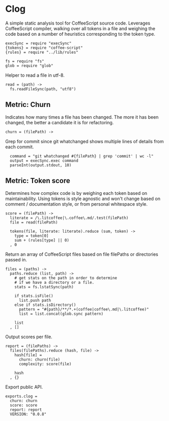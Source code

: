 # Clog

A simple static analysis tool for CoffeeScript source code.
Leverages CoffeeScript compiler, walking over all tokens
in a file and weighing the code based on a number of heuristics
corresponding to the token type.

    execSync = require "execSync"
    {tokens} = require "coffee-script"
    {rules} = require "../lib/rules"

    fs = require "fs"
    glob = require "glob"

Helper to read a file in utf-8.

    read = (path) ->
      fs.readFileSync(path, "utf8")

## Metric: Churn

Indicates how many times a file has been changed. The more
it has been changed, the better a candidate it is for refactoring.

    churn = (filePath) ->

Grep for commit since git whatchanged shows
multiple lines of details from each commit.

      command = "git whatchanged #{filePath} | grep 'commit' | wc -l"
      output = execSync.exec command
      parseInt(output.stdout, 10)

## Metric: Token score

Determines how complex code is by weighing each token
based on maintainability. Using tokens is style agnostic
and won't change based on comment / documentation style,
or from personal whitespace style.

    score = (filePath) ->
      literate = /\.litcoffee|\.coffee\.md/.test(filePath)
      file = read(filePath)

      tokens(file, literate: literate).reduce (sum, token) ->
        type = token[0]
        sum + (rules[type] || 0)
      , 0

Return an array of CoffeeScript files based on file filePaths
or directories passed in.

    files = (paths) ->
      paths.reduce (list, path) ->
        # get stats on the path in order to determine
        # if we have a directory or a file.
        stats = fs.lstatSync(path)

        if stats.isFile()
          list.push path
        else if stats.isDirectory()
          pattern = "#{path}/**/*.+(coffee|coffee\.md|\.litcoffee)"
          list = list.concat(glob.sync pattern)

        list
      , []

Output scores per file.

    report = (filePaths) ->
      files(filePaths).reduce (hash, file) ->
        hash[file] =
          churn: churn(file)
          complexity: score(file)

        hash
      , {}

Export public API.

    exports.clog =
      churn: churn
      score: score
      report: report
      VERSION: "0.0.8"
